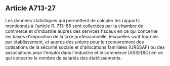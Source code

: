 Article A713-27
----
Les données statistiques qui permettent de calculer les rapports mentionnés à
l'article R. 713-66 sont collectées par la chambre de commerce et d'industrie
auprès des services fiscaux en ce qui concerne les bases d'imposition de la taxe
professionnelle, lesquelles sont fournies par établissement, et auprès des
unions pour le recouvrement des cotisations de la sécurité sociale et
d'allocations familiales (URSSAF) ou des associations pour l'emploi dans
l'industrie et le commerce (ASSEDIC) en ce qui concerne le nombre de salariés
des établissements.
